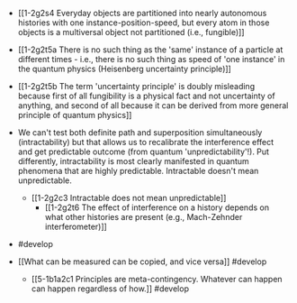 - [[1-2g2s4 Everyday objects are partitioned into nearly autonomous histories with one instance-position-speed, but every atom in those objects is a multiversal object not partitioned (i.e., fungible)]]

- [[1-2g2t5a There is no such thing as the 'same' instance of a particle at different times - i.e., there is no such thing as speed of 'one instance' in the quantum physics (Heisenberg uncertainty principle)]]
- [[1-2g2t5b The term 'uncertainty principle' is doubly misleading because first of all fungibility is a physical fact and not uncertainty of anything, and second of all because it can be derived from more general principle of quantum physics]]

- We can't test both definite path and superposition simultaneously (intractability) but that allows us to recalibrate the interference effect and get predictable outcome (from quantum 'unpredictability'!). Put differently, intractability is most clearly manifested in quantum phenomena that are highly predictable. Intractable doesn't mean unpredictable.
	- [[1-2g2c3 Intractable does not mean unpredictable]]
		- [[1-2g2t6 The effect of interference on a history depends on what other histories are present (e.g., Mach-Zehnder interferometer)]]
- #develop

- [[What can be measured can be copied, and vice versa]] #develop
	- [[5-1b1a2c1 Principles are meta-contingency. Whatever can happen can happen regardless of how.]] #develop
